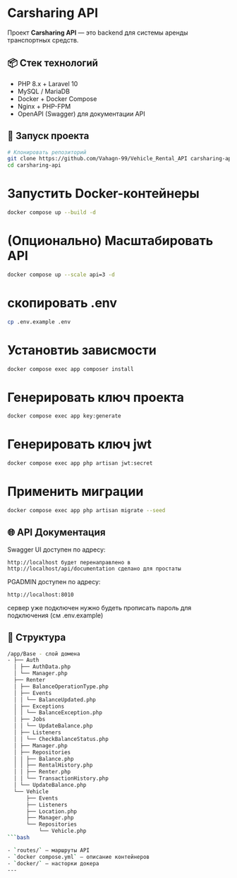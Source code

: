 # Carsharing API

Проект **Carsharing API** — это backend для системы аренды транспортных средств.

## 📦 Стек технологий

- PHP 8.x + Laravel 10
- MySQL / MariaDB
- Docker + Docker Compose
- Nginx + PHP-FPM
- OpenAPI (Swagger) для документации API

## 🚀 Запуск проекта

```bash
# Клонировать репозиторий
git clone https://github.com/Vahagn-99/Vehicle_Rental_API carsharing-api
cd carsharing-api
```

# Запустить Docker-контейнеры
```bash
docker compose up --build -d
```

# (Опционально) Масштабировать API
```bash
docker compose up --scale api=3 -d
```

# скопировать .env
```bash
cp .env.example .env
```

# Установтиь зависмости
```bash
docker compose exec app composer install
```

# Генерировать ключ проекта
```bash
docker compose exec app key:generate
```

# Генерировать ключ jwt
```bash
docker compose exec app php artisan jwt:secret
```

# Применить миграции
```bash
docker compose exec app php artisan migrate --seed
```

## 🌐 API Документация

Swagger UI доступен по адресу:

```
http://localhost будет перенаправлено в http://localhost/api/documentation сделано для простаты
```
PGADMIN доступен по адресу:

```
http://localhost:8010
```
сервер уже подключен нужно будеть прописать пароль для подключения (см .env.example)

## 📂 Структура
```bash
/app/Base - слой домена
- ├── Auth
  │ ├── AuthData.php
  │ └── Manager.php
  ├── Renter
  │ ├── BalanceOperationType.php
  │ ├── Events
  │ │ └── BalanceUpdated.php
  │ ├── Exceptions
  │ │ └── BalanceException.php
  │ ├── Jobs
  │ │ └── UpdateBalance.php
  │ ├── Listeners
  │ │ └── CheckBalanceStatus.php
  │ ├── Manager.php
  │ ├── Repositories
  │ │ ├── Balance.php
  │ │ ├── RentalHistory.php
  │ │ ├── Renter.php
  │ │ └── TransactionHistory.php
  │ └── UpdateBalance.php
  └── Vehicle
      ├── Events
      ├── Listeners
      ├── Location.php
      ├── Manager.php
      └── Repositories
          └── Vehicle.php
```bash

- `routes/` — маршруты API
- `docker compose.yml` — описание контейнеров
- `docker/` — насторки докера
---

